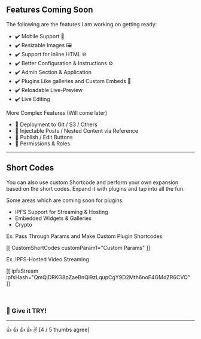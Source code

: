 ## Features Coming Soon

The following are the features I am working on getting ready:

- ✔️ Mobile Support 📱
- ✔️ Resizable Images 🖼️
- ✔️ Support for Inline HTML 🌐
- ✔️ Better Configuration & Instructions :gear:
- ✔️ Admin Section & Application
- ✔️ Plugins Like galleries and Custom Embeds 🔌
- ✔️ Reloadable Live-Preview
- ✔️ Live Editing

More Complex Features (Will come later)
- :construction: Deployment to Git / S3 / Others
- :construction: Injectable Posts / Nested Content via Reference
- :construction: Publish / Edit Buttons
- :construction: Permissions & Roles

<hr/>

## Short Codes

You can also use custom Shortcode and perform your own expansion based on the short codes. Expand it with plugins and tap into all the fun.

Some areas which are coming soon for plugins:

- IPFS Support for Streaming & Hosting
- Embedded Widgets & Galleries
- Crypto

Ex. Pass Through Params and Make Custom Plugin Shortcodes

[[ CustomShortCodes customParam1="Custom Params" ]]

Ex. IPFS-Hosted Video Streaming

[[ ipfsStream ipfsHash="QmQjDRKG8pZaeBnQi9zLqupCgY9D2Mth6noF4GMdZR6CVQ" ]]


<br/>

<h3>💪 Give it TRY!  </h3>

<hr/>

:+1: :+1: :+1: :+1: :v: [4 / 5 thumbs agree]
